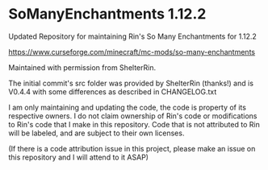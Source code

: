 # SoManyEnchantments 1.12.2
 Updated Repository for maintaining Rin's So Many Enchantments for 1.12.2

 https://www.curseforge.com/minecraft/mc-mods/so-many-enchantments

 Maintained with permission from ShelterRin.


 The initial commit's src folder was provided by ShelterRin (thanks!) and is V0.4.4 with some differences as described in CHANGELOG.txt

 I am only maintaining and updating the code, the code is property of its respective owners.
 I do not claim ownership of Rin's code or modifications to Rin's code that I make in this repository.
 Code that is not attributed to Rin will be labeled, and are subject to their own licenses.

 (If there is a code attribution issue in this project, please make an issue on this repository and I will attend to it ASAP)